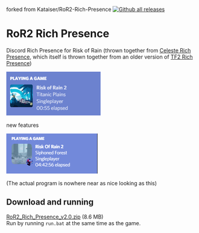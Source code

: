 forked from Kataiser/RoR2-Rich-Presence [![Github all releases](https://img.shields.io/github/downloads/Kataiser/RoR2-Rich-Presence/total.svg)](https://GitHub.com/Kataiser/RoR2-Rich-Presence/releases/)

# RoR2 Rich Presence
Discord Rich Presence for Risk of Rain (thrown together from [Celeste Rich Presence](https://github.com/Kataiser/celeste-rich-presence), which itself is thrown together from an older version of [TF2 Rich Presence](https://github.com/Kataiser/tf2-rich-presence))

![Screenshot](screenshot.png)

new features

![Screenshot](image.png)

(The actual program is nowhere near as nice looking as this)

## Download and running
[RoR2_Rich_Presence_v2.0.zip](https://github.com/Zanzancomms/RoR2-Rich-Presence/releases/download/1.2/RoR2-Rich-Presence-2.0.zip) (8.6 MB)  
Run by running `run.bat` at the same time as the game.

